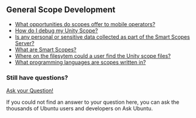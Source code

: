 





## General Scope Development

  * [What opportunities do scopes offer to mobile operators?](http://askubuntu.com/questions/310667/what-opportunities-do-scopes-offer-to-mobile-operators)
  * [How do I debug my Unity Scope?](http://askubuntu.com/questions/310672/how-do-i-debug-my-unity-scope)
  * [Is any personal or sensitive data collected as part of the Smart Scopes Server?](http://askubuntu.com/questions/310663/is-any-personal-or-sensitive-data-collected-as-part-of-the-smart-scopes-server)
  * [What are Smart Scopes?](http://askubuntu.com/questions/310660/what-are-smart-scopes)
  * [Where on the filesytem could a user find the Unity scope files?](http://askubuntu.com/questions/297108/where-on-the-filesytem-could-a-user-find-the-unity-scope-files)
  * [What programming languages are scopes written in?](http://askubuntu.com/questions/310669/what-programming-languages-are-scopes-written-in)

### Still have questions?

[Ask your Question!](http://www.askubuntu.com/questions/ask?tags=application-development,scopes)

If you could not find an answer to your question here, you can ask the
thousands of Ubuntu users and developers on Ask Ubuntu.





